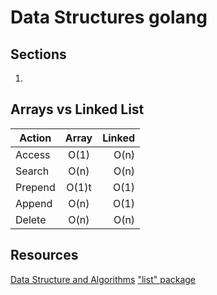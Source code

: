 # Data Structures golang

## Sections
1.

## Arrays vs Linked List  

| Action        | Array   | Linked  |
| ------------- |:-------:| -------:|
| Access        | O(1)    |  O(n)   |
| Search        | O(n)    |  O(n)   |
| Prepend       | O(1)t   |  O(1)   |
| Append        | O(n)    |  O(1)   |
| Delete        | O(n)    |  O(n)   |

## Resources
[Data Structure and Algorithms](http://www.golangprograms.com/data-structure-and-algorithms.html)
["list" package](https://golang.org/pkg/container/list/)
